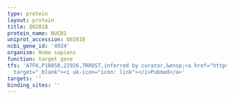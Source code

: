 ```yaml
---
type: protein
layout: protein
title: Q02818
protein_name: NUCB1
uniprot_accession: Q02818
ncbi_gene_id: '4924'
organism: Homo sapiens
function: target gene
tfs: 'ATF6,P18850,22926,TRRUST,inferred by curator,&ensp;<a href="https://www.ncbi.nlm.nih.gov/pubmed/?term=17686766%5Buid%5D"
  target="_blank"><i uk-icon="icon: link"></i>Pubmed</a>'
targets: ''
binding_sites: ''
---
```

